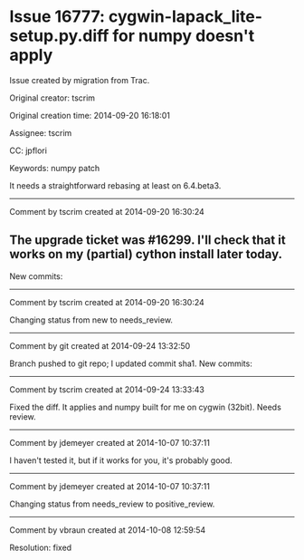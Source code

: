 # Issue 16777: cygwin-lapack_lite-setup.py.diff for numpy doesn't apply

Issue created by migration from Trac.

Original creator: tscrim

Original creation time: 2014-09-20 16:18:01

Assignee: tscrim

CC:  jpflori

Keywords: numpy patch

It needs a straightforward rebasing at least on 6.4.beta3.


---

Comment by tscrim created at 2014-09-20 16:30:24

The upgrade ticket was #16299. I'll check that it works on my (partial) cython install later today.
----
New commits:


---

Comment by tscrim created at 2014-09-20 16:30:24

Changing status from new to needs_review.


---

Comment by git created at 2014-09-24 13:32:50

Branch pushed to git repo; I updated commit sha1. New commits:


---

Comment by tscrim created at 2014-09-24 13:33:43

Fixed the diff. It applies and numpy built for me on cygwin (32bit). Needs review.


---

Comment by jdemeyer created at 2014-10-07 10:37:11

I haven't tested it, but if it works for you, it's probably good.


---

Comment by jdemeyer created at 2014-10-07 10:37:11

Changing status from needs_review to positive_review.


---

Comment by vbraun created at 2014-10-08 12:59:54

Resolution: fixed
